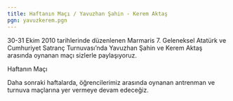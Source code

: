 ```yaml
---
title: Haftanın Maçı / Yavuzhan Şahin - Kerem Aktaş
pgn: yavuzkerem.pgn
---
```


30-31 Ekim 2010 tarihlerinde düzenlenen Marmaris 7. Geleneksel Atatürk ve Cumhuriyet Satranç Turnuvası’nda Yavuzhan Şahin ve Kerem Aktaş arasında oynanan maçı sizlerle paylaşıyoruz.

Haftanın Maçı

Daha sonraki haftalarda, öğrencilerimiz arasında oynanan antrenman ve turnuva maçlarına yer vermeye devam edeceğiz.
